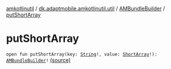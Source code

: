 [amkotlinutil](../../index.md) / [dk.adaptmobile.amkotlinutil.util](../index.md) / [AMBundleBuilder](index.md) / [putShortArray](./put-short-array.md)

# putShortArray

`open fun putShortArray(key: `[`String`](https://kotlinlang.org/api/latest/jvm/stdlib/kotlin/-string/index.html)`!, value: `[`ShortArray`](https://kotlinlang.org/api/latest/jvm/stdlib/kotlin/-short-array/index.html)`!): `[`AMBundleBuilder`](index.md)`!` [(source)](https://github.com/adaptmobile-organization/amkotlinutil/tree/master/amkotlinutil/src/main/java/dk/adaptmobile/amkotlinutil/util/AMBundleBuilder.java#L153)
